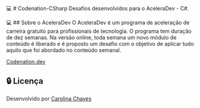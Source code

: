:computer: # Codenation-CSharp
Desafios desenvolvidos para o AceleraDev - C#.

:computer: ## Sobre o AceleraDev
O AceleraDev é um programa de aceleração de carreira gratuito para profissionais de tecnologia. O programa tem duração de dez semanas. Na versão online, toda semana um novo módulo de conteúdo é liberado e é proposto um desafio com o objetivo de aplicar tudo aquilo que foi abordado no conteúdo semanal.

[Codenation.dev](https://www.codenation.dev)

## :lock: Licença

Desenvolvido por [Carolina Chaves](https://www.linkedin.com/in/carolinachaves1/)

